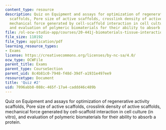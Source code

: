```yaml
---
content_type: resource
description: Quiz on Equipment and assays for optimization of regenerative activity
  scaffolds, Pore size of active scaffolds, crosslink density of active scaffolds,
  mechanical force generated by cell-scaffold interaction in cell culture (in vitro),
  and evaluation of polymeric biomaterials for their ability to absorb a protein.
file: /ol-ocw-studio-app/courses/20-441j-biomaterials-tissue-interactions-fall-2009/7096abb8088c465f17a4caddd46c489b_MIT20_441JF09_quiz2.pdf
file_size: 110192
file_type: application/pdf
learning_resource_types:
- Exams
license: https://creativecommons.org/licenses/by-nc-sa/4.0/
ocw_type: OCWFile
parent_title: Exams
parent_type: CourseSection
parent_uid: 8c4b81c0-7948-f48d-39df-a1931e497ee9
resourcetype: Document
title: 'Quiz #2'
uid: 7096abb8-088c-465f-17a4-caddd46c489b
---
```

Quiz on Equipment and assays for optimization of regenerative activity scaffolds, Pore size of active scaffolds, crosslink density of active scaffolds, mechanical force generated by cell-scaffold interaction in cell culture (in vitro), and evaluation of polymeric biomaterials for their ability to absorb a protein.